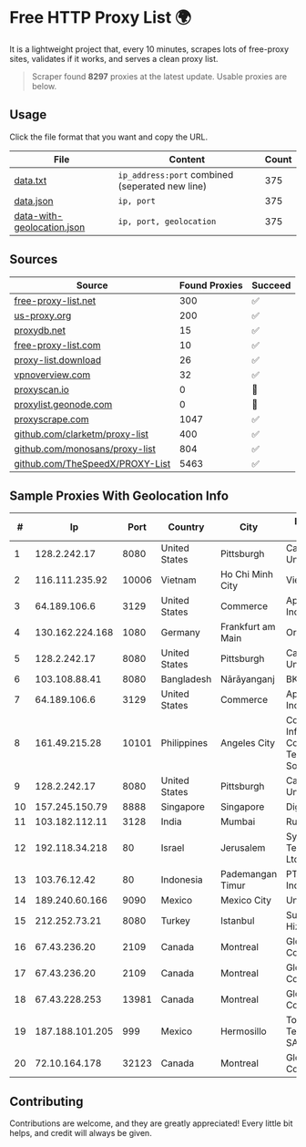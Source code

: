
# Free HTTP Proxy List 🌍

It is a lightweight project that, every 10 minutes, scrapes lots of free-proxy sites, validates if it works, and serves a clean proxy list.


> Scraper found **8297** proxies at the latest update. Usable proxies are below.

## Usage

Click the file format that you want and copy the URL.


|File|Content|Count|
|----|-------|-----|
|[data.txt](https://raw.githubusercontent.com/themiralay/Proxy-List-World/master/data.txt)|`ip_address:port` combined (seperated new line)|375|
|[data.json](https://raw.githubusercontent.com/themiralay/Proxy-List-World/master/data.json)|`ip, port`|375|
|[data-with-geolocation.json](https://raw.githubusercontent.com/themiralay/Proxy-List-World/master/data-with-geolocation.json)|`ip, port, geolocation`|375|

## Sources

|Source|Found Proxies|Succeed|
|------|-------------|-------|
|[free-proxy-list.net](https://free-proxy-list.net)|300|✅|
|[us-proxy.org](https://www.us-proxy.org)|200|✅|
|[proxydb.net](http://proxydb.net)|15|✅|
|[free-proxy-list.com](https://free-proxy-list.com/?page=&port=&type%5B%5D=http&type%5B%5D=https&up_time=0&search=Search)|10|✅|
|[proxy-list.download](https://www.proxy-list.download/HTTP)|26|✅|
|[vpnoverview.com](https://vpnoverview.com/privacy/anonymous-browsing/free-proxy-servers)|32|✅|
|[proxyscan.io](https://www.proxyscan.io)|0|🚫|
|[proxylist.geonode.com](https://proxylist.geonode.com/api/proxy-list?limit=300&page=1&sort_by=lastChecked&sort_type=desc&protocols=http,https)|0|🚫|
|[proxyscrape.com](https://api.proxyscrape.com/v2/?request=displayproxies&protocol=http&timeout=10000&country=all&ssl=all&anonymity=all)|1047|✅|
|[github.com/clarketm/proxy-list](https://raw.githubusercontent.com/clarketm/proxy-list/master/proxy-list-raw.txt)|400|✅|
|[github.com/monosans/proxy-list](https://raw.githubusercontent.com/monosans/proxy-list/main/proxies/http.txt)|804|✅|
|[github.com/TheSpeedX/PROXY-List](https://raw.githubusercontent.com/TheSpeedX/PROXY-List/master/http.txt)|5463|✅|


## Sample Proxies With Geolocation Info

|#|Ip|Port|Country|City|Internet Service Provider|
|-|--|----|-------|----|-------------------------|
|1|128.2.242.17|8080|United States|Pittsburgh|Carnegie Mellon University|
|2|116.111.235.92|10006|Vietnam|Ho Chi Minh City|Viettel Corporation|
|3|64.189.106.6|3129|United States|Commerce|Apogee Telecom Inc.|
|4|130.162.224.168|1080|Germany|Frankfurt am Main|Oracle Corporation|
|5|128.2.242.17|8080|United States|Pittsburgh|Carnegie Mellon University|
|6|103.108.88.41|8080|Bangladesh|Nārāyanganj|BKB Network|
|7|64.189.106.6|3129|United States|Commerce|Apogee Telecom Inc.|
|8|161.49.215.28|10101|Philippines|Angeles City|Converge Information and Communications Technology Solutions|
|9|128.2.242.17|8080|United States|Pittsburgh|Carnegie Mellon University|
|10|157.245.150.79|8888|Singapore|Singapore|DigitalOcean, LLC|
|11|103.182.112.11|3128|India|Mumbai|Ruhi Infotech|
|12|192.118.34.218|80|Israel|Jerusalem|Synamedia Technologies Israel Ltd|
|13|103.76.12.42|80|Indonesia|Pademangan Timur|PT Mora Telematika Indonesia|
|14|189.240.60.166|9090|Mexico|Mexico City|Uninet S.A. de C.V.|
|15|212.252.73.21|8080|Turkey|Istanbul|Superonline Iletisim Hizmetleri A.S.|
|16|67.43.236.20|2109|Canada|Montreal|GloboTech Communications|
|17|67.43.236.20|2109|Canada|Montreal|GloboTech Communications|
|18|67.43.228.253|13981|Canada|Montreal|GloboTech Communications|
|19|187.188.101.205|999|Mexico|Hermosillo|Total Play Telecomunicaciones SA De CV|
|20|72.10.164.178|32123|Canada|Montreal|GloboTech Communications|



## Contributing

Contributions are welcome, and they are greatly appreciated! Every
little bit helps, and credit will always be given.

